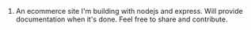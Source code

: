 1. An ecommerce site I'm building with nodejs and express. Will provide documentation when it's done. Feel free to share and contribute.